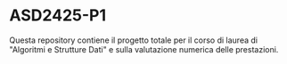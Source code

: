# ASD2425-P1
Questa repository contiene il progetto totale per il corso di laurea di "Algoritmi e Strutture Dati" e sulla valutazione numerica delle prestazioni.


